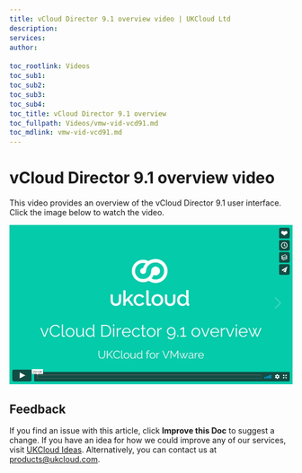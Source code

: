 ```yaml
---
title: vCloud Director 9.1 overview video | UKCloud Ltd
description: 
services: 
author: 

toc_rootlink: Videos
toc_sub1: 
toc_sub2:
toc_sub3:
toc_sub4:
toc_title: vCloud Director 9.1 overview
toc_fullpath: Videos/vmw-vid-vcd91.md
toc_mdlink: vmw-vid-vcd91.md
---
```


# vCloud Director 9.1 overview video

This video provides an overview of the vCloud Director 9.1 user interface. Click the image below to watch the video.

[![vCloud Director 9.1 overview](images/vmw-vid-vcd91.png)](https://vimeo.com/296027011)

## Feedback

If you find an issue with this article, click **Improve this Doc** to suggest a change. If you have an idea for how we could improve any of our services, visit [UKCloud Ideas](https://ideas.ukcloud.com). Alternatively, you can contact us at <products@ukcloud.com>.